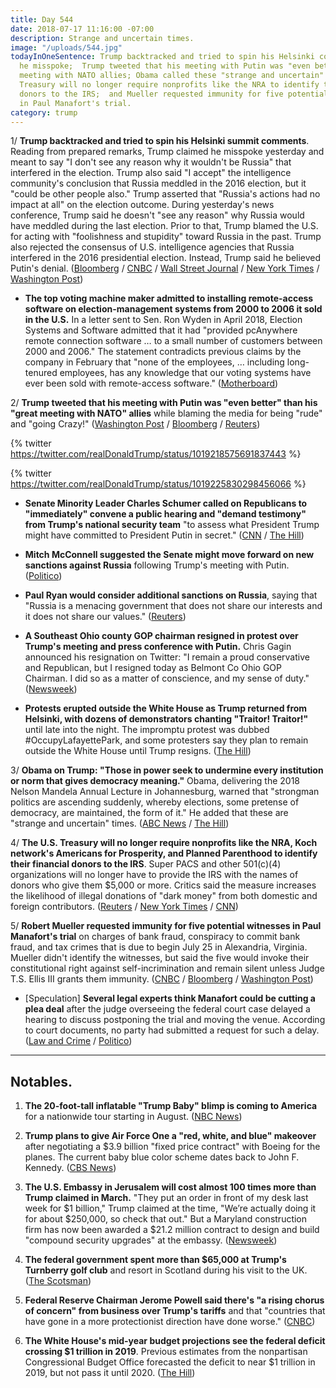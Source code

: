 ```yaml
---
title: Day 544
date: 2018-07-17 11:16:00 -07:00
description: Strange and uncertain times.
image: "/uploads/544.jpg"
todayInOneSentence: Trump backtracked and tried to spin his Helsinki comments by claiming
  he misspoke;  Trump tweeted that his meeting with Putin was "even better" than his
  meeting with NATO allies; Obama called these "strange and uncertain" times; the
  Treasury will no longer require nonprofits like the NRA to identify their financial
  donors to the IRS;  and Mueller requested immunity for five potential witnesses
  in Paul Manafort's trial.
category: trump
---
```


1/ **Trump backtracked and tried to spin his Helsinki summit comments**. Reading from prepared remarks, Trump claimed he misspoke yesterday and meant to say "I don't see any reason why it wouldn't be Russia" that interfered in the election. Trump also said "I accept" the intelligence community's conclusion that Russia meddled in the 2016 election, but it "could be other people also." Trump asserted that "Russia's actions had no impact at all" on the election outcome. During yesterday's news conference, Trump said he doesn't "see any reason" why Russia would have meddled during the last election. Prior to that, Trump blamed the U.S. for acting with "foolishness and stupidity" toward Russia in the past. Trump also rejected the consensus of U.S. intelligence agencies that Russia interfered in the 2016 presidential election. Instead, Trump said he believed Putin's denial. ([Bloomberg](https://www.bloomberg.com/news/articles/2018-07-17/trump-says-he-accepts-intelligence-conclusion-that-russia-meddled-in-2016-election) / [CNBC](https://www.cnbc.com/2018/07/17/trump-election-meddling-took-place-but-russian-actions-had-no-impact.html) / [Wall Street Journal](https://www.wsj.com/articles/trump-stands-by-his-positive-read-of-putin-summit-amid-criticism-1531847452) / [New York Times](https://www.nytimes.com/2018/07/17/world/europe/trump-putin-summit.html) / [Washington Post](https://www.washingtonpost.com/politics/growing-number-in-gop-call-for-trump-to-fix-the-damage-from-helsinki-news-conference/2018/07/17/7ea15178-8902-11e8-8aea-86e88ae760d8_story.html))

* **The top voting machine maker admitted to installing remote-access software on election-management systems from 2000 to 2006 it sold in the U.S.** In a letter sent to Sen. Ron Wyden in April 2018, Election Systems and Software admitted that it had "provided pcAnywhere remote connection software … to a small number of customers between 2000 and 2006." The statement contradicts previous claims by the company in February that "none of the employees, … including long-tenured employees, has any knowledge that our voting systems have ever been sold with remote-access software." ([Motherboard](https://motherboard.vice.com/en_us/article/mb4ezy/top-voting-machine-vendor-admits-it-installed-remote-access-software-on-systems-sold-to-states))

2/ **Trump tweeted that his meeting with Putin was "even better" than his "great meeting with NATO" allies** while blaming the media for being "rude" and "going Crazy!" ([Washington Post](https://www.washingtonpost.com/politics/growing-number-in-gop-call-for-trump-to-fix-the-damage-from-helsinki-news-conference/2018/07/17/7ea15178-8902-11e8-8aea-86e88ae760d8_story.html) / [Bloomberg](https://www.bloomberg.com/news/articles/2018-07-17/trump-s-putin-defense-proves-too-much-for-some-republicans) / [Reuters](https://www.reuters.com/article/us-usa-russia-summit/rebuking-trumps-embrace-of-putin-u-s-lawmakers-look-to-punish-russia-idUSKBN1K722N))

{% twitter https://twitter.com/realDonaldTrump/status/1019218575691837443 %}

{% twitter https://twitter.com/realDonaldTrump/status/1019225830298456066 %}

* **Senate Minority Leader Charles Schumer called on Republicans to "immediately" convene a public hearing and "demand testimony" from Trump's national security team** "to assess what President Trump might have committed to President Putin in secret." ([CNN](https://www.cnn.com/2018/07/17/politics/chuck-schumer-hearing-russia-news-conference/index.html) / [The Hill](http://thehill.com/homenews/senate/397450-schumer-demands-public-hearing-on-what-trump-might-have-committed-to-putin))

* **Mitch McConnell suggested the Senate might move forward on new sanctions against Russia** following Trump's meeting with Putin. ([Politico](https://www.politico.com/story/2018/07/17/russia-sanctions-mcconnell-senate-727565))

* **Paul Ryan would consider additional sanctions on Russia**, saying that "Russia is a menacing government that does not share our interests and it does not share our values." ([Reuters](https://www.reuters.com/article/us-usa-russia-summit-ryan/house-may-consider-new-sanctions-on-russia-speaker-ryan-idUSKBN1K71UW))

* **A Southeast Ohio county GOP chairman resigned in protest over Trump's meeting and press conference with Putin.** Chris Gagin announced his resignation on Twitter: "I remain a proud conservative and Republican, but I resigned today as Belmont Co Ohio GOP Chairman. I did so as a matter of conscience, and my sense of duty." ([Newsweek](https://www.newsweek.com/ohio-gop-leader-resigns-protest-over-trump-putin-summit-its-matter-conscience-1027719))

* **Protests erupted outside the White House as Trump returned from Helsinki, with dozens of demonstrators chanting "Traitor! Traitor!"** until late into the night. The impromptu protest was dubbed #OccupyLafayettePark, and some protesters say they plan to remain outside the White House until Trump resigns. ([The Hill](http://thehill.com/homenews/news/397356-protests-erupt-outside-of-white-house-as-trump-returns-from-putin-summit))

3/ **Obama on Trump: "Those in power seek to undermine every institution or norm that gives democracy meaning."** Obama, delivering the 2018 Nelson Mandela Annual Lecture in Johannesburg, warned that "strongman politics are ascending suddenly, whereby elections, some pretense of democracy, are maintained, the form of it." He added that these are "strange and uncertain" times. ([ABC News](https://abcnews.go.com/Politics/obama-give-speech-south-africa-commemorate-nelson-mandelas/story?id=56619879) / [The Hill](http://thehill.com/homenews/news/397410-obama-those-in-power-are-trying-to-undermine-every-institution-or-norm-that))

4/ **The U.S. Treasury will no longer require nonprofits like the NRA, Koch network's Americans for Prosperity, and Planned Parenthood to identify their financial donors to the IRS**. Super PACS and other 501(c)(4) organizations will no longer have to provide the IRS with the names of donors who give them $5,000 or more. Critics said the measure increases the likelihood of illegal donations of "dark money" from both domestic and foreign contributors. ([Reuters](https://www.reuters.com/article/us-usa-tax-groups/u-s-treasury-moves-to-protect-identities-of-dark-money-political-donors-idUSKBN1K704F) / [New York Times](https://www.nytimes.com/2018/07/17/us/politics/irs-will-no-longer-force-kochs-and-other-groups-to-disclose-donors.html) / [CNN](https://www.cnn.com/2018/07/17/politics/treasury-irs-donor-lists/index.html))

5/ **Robert Mueller requested immunity for five potential witnesses in Paul Manafort's trial** on charges of bank fraud, conspiracy to commit bank fraud, and tax crimes that is due to begin July 25 in Alexandria, Virginia. Mueller didn't identify the witnesses, but said the five would invoke their constitutional right against self-incrimination and remain silent unless Judge T.S. Ellis III grants them immunity. ([CNBC](https://www.cnbc.com/2018/07/17/mueller-asks-for-immunity-for-five-witnesses-in-manafort-case.html) / [Bloomberg](https://www.bloomberg.com/news/articles/2018-07-17/mueller-asks-manafort-judge-to-give-immunity-to-five-witnesses) / [Washington Post](https://www.washingtonpost.com/local/public-safety/special-counsel-offers-immunity-to-five-witnesses-for-paul-manafort-trial/2018/07/17/c52f3774-89f5-11e8-85ae-511bc1146b0b_story.html))

* \[Speculation\] **Several legal experts think Manafort could be cutting a plea deal** after the judge overseeing the federal court case delayed a hearing to discuss postponing the trial and moving the venue. According to court documents, no party had submitted a request for such a delay. ([Law and Crime](https://lawandcrime.com/high-profile/legal-experts-say-manafort-could-be-cutting-plea-deal-as-judge-suddenly-delays-proceedings/amp/) / [Politico](https://www.politico.com/story/2018/07/17/mueller-russia-probe-manafort-witnesses-immunity-727492))

---

## Notables.

1. **The 20-foot-tall inflatable "Trump Baby" blimp is coming to America** for a nationwide tour starting in August. ([NBC News](https://www.nbcnews.com/news/us-news/trump-baby-protest-blimp-coming-america-n891891))

2. **Trump plans to give Air Force One a "red, white, and blue" makeover** after negotiating a $3.9 billion "fixed price contract" with Boeing for the planes. The current baby blue color scheme dates back to John F. Kennedy. ([CBS News](https://www.cbsnews.com/news/trump-air-force-one-getting-makeover/))

3. **The U.S. Embassy in Jerusalem will cost almost 100 times more than Trump claimed in March.** "They put an order in front of my desk last week for $1 billion," Trump claimed at the time, "We’re actually doing it for about $250,000, so check that out." But a Maryland construction firm has now been awarded a $21.2 million contract to design and build "compound security upgrades" at the embassy. ([Newsweek](https://www.newsweek.com/us-jerusalem-embassy-cost-100-times-more-trump-claimed-1027644))

4. **The federal government spent more than $65,000 at Trump's Turnberry golf club** and resort in Scotland during his visit to the UK. ([The Scotsman](https://www.scotsman.com/news/politics/donald-trump-s-turnberry-firm-paid-50-000-by-us-government-for-weekend-visit-1-4770069))  

5. **Federal Reserve Chairman Jerome Powell said there's "a rising chorus of concern" from business over Trump's tariffs** and that "countries that have gone in a more protectionist direction have done worse." ([CNBC](https://www.cnbc.com/2018/07/17/powell-countries-that-levy-tariffs-have-done-worse-over-time.html))

6. **The White House's mid-year budget projections see the federal deficit crossing $1 trillion in 2019**. Previous estimates from the nonpartisan Congressional Budget Office forecasted the deficit to near $1 trillion in 2019, but not pass it until 2020. ([The Hill](http://thehill.com/homenews/administration/397445-white-house-budget-projects-1-trillion-deficit-in-2019))